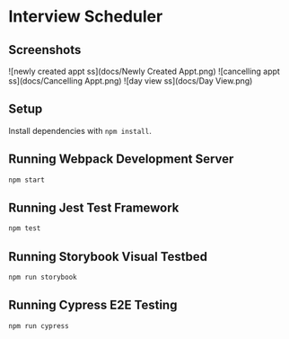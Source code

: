 # Interview Scheduler

## Screenshots
![newly created appt ss](docs/Newly Created Appt.png)
![cancelling appt ss](docs/Cancelling Appt.png)
![day view ss](docs/Day View.png)

## Setup

Install dependencies with `npm install`.

## Running Webpack Development Server

```sh
npm start
```

## Running Jest Test Framework

```sh
npm test
```

## Running Storybook Visual Testbed

```sh
npm run storybook
```
## Running Cypress E2E Testing
```sh
npm run cypress
```
